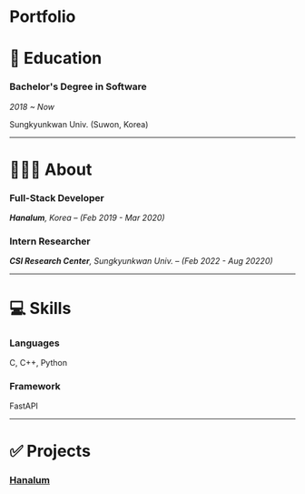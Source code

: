 # Portfolio

# 📖 Education

### **Bachelor's Degree in Software**

*2018 ~ Now*

Sungkyunkwan Univ. (Suwon, Korea)

---

# 🙍🏻‍♂️ About

### Full-Stack Developer

***Hanalum**, Korea – (Feb 2019 - Mar 2020)*

### Intern Researcher

***CSI Research Center**, Sungkyunkwan Univ. – (Feb 2022 - Aug 20220)*

---

# 💻 Skills

### Languages

   C, C++, Python

### Framework

   FastAPI

---

# ✅ Projects

### [Hanalum](http://hanalum.kr)
